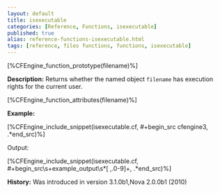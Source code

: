 ```yaml
---
layout: default
title: isexecutable
categories: [Reference, Functions, isexecutable]
published: true
alias: reference-functions-isexecutable.html
tags: [reference, files functions, functions, isexecutable]
---
```


[%CFEngine_function_prototype(filename)%]

**Description:** Returns whether the named object `filename` has execution rights for the current user.

[%CFEngine_function_attributes(filename)%]

**Example:**

[%CFEngine_include_snippet(isexecutable.cf, #\+begin_src cfengine3, .*end_src)%]

Output:

[%CFEngine_include_snippet(isexecutable.cf, #\+begin_src\s+example_output\s*[ ,.0-9]+, .*end_src)%]

**History:** Was introduced in version 3.1.0b1,Nova 2.0.0b1 (2010)
